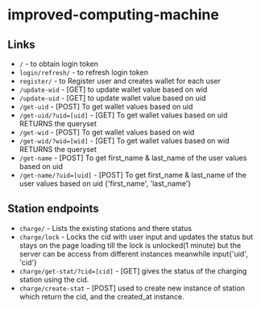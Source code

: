 # improved-computing-machine

## Links

* `/` - to obtain login token
* `login/refresh/` - to refresh login token
* `register/` - to Register user and creates wallet for each user
* `/update-wid` - [GET] to update wallet value based on wid
* `/update-uid` - [GET] to update wallet value based on uid
* `/get-uid` - [POST] To get wallet values based on uid
* `/get-uid/?uid=[uid]` - [GET] To get wallet values based on uid RETURNS the queryset
* `/get-wid` - [POST] To get wallet values based on wid
* `/get-wid/?wid=[wid]` - [GET] To get wallet values based on wid RETURNS the queryset
* `/get-name` - [POST] To get first_name & last_name of the user values based on uid
* `/get-name/?uid=[uid]` - [POST] To get first_name & last_name of the user values based on uid {'first_name', 'last_name'}

## Station endpoints

* `charge/` - Lists the existing stations and there status
* `charge/lock` - Locks the cid with user input and updates the status but stays on the page loading till the lock is unlocked(1 minute) but the server can be access from different instances meanwhile input{'uid', 'cid'}
* `charge/get-stat/?cid=[cid]` - [GET] gives the status of the charging station using the cid.
* `charge/create-stat` - [POST] used to create new instance of station which return the cid, and the created_at instance.